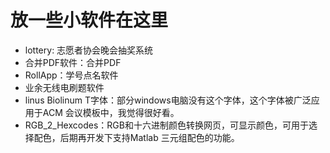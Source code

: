 # 放一些小软件在这里
- lottery: 志愿者协会晚会抽奖系统
- 合并PDF软件：合并PDF
- RollApp：学号点名软件
- 业余无线电刷题软件
- linus Biolinum T字体：部分windows电脑没有这个字体，这个字体被广泛应用于ACM 会议模板中，我觉得很好看。
- RGB_2_Hexcodes：RGB和十六进制颜色转换网页，可显示颜色，可用于选择配色，后期再开发下支持Matlab 三元组配色的功能。
